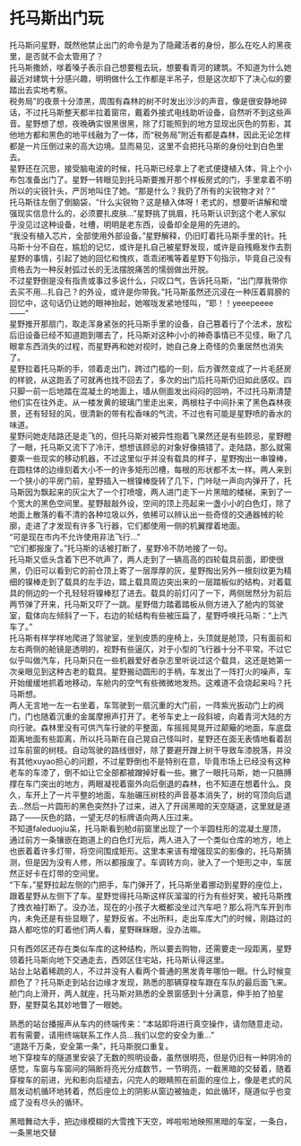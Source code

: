 # 托马斯出门玩

托马斯问星野，既然他禁止出门的命令是为了隐藏活者的身份，那么在吃人的黑夜里，是否就不会太管用了？  
托马斯撒娇，嗲着嗓子表示自己想要粗去玩，想要看青河的建筑。不知道为什么她最近对建筑十分感兴趣，明明做什么工作都是半吊子，但是这次却下了决心似的要踏出去实地考察。  
税务局”的夜景十分漆黑，周围有森林的树不时发出沙沙的声音，像是很安静地碎话，不过托马斯整天都半拉着窗帘，戴着外接式电线助听设备，自然听不到这些声音。星野想了想，夜晚确实很黑很黑，除了灯能照到的地方显现出灰色的剪影，其他地方都和黑色的地平线融为了一体，而“税务局”附近有都是森林，因此无论怎样都是一片压倒过来的高大边境。显而易见，这里不会把托马斯的身份吐到白色里去。  
星野还在沉思，接受脑电波的时候，托马斯已经拿上了老式便捷植入体，背上个小布包准备出门了。星野一转眼见到托马斯要推开那个样板房式的门，手里拿着不明所以的尖锐针头，严厉地叫住了她。“那是什么？我扔了所有的尖锐物才对？“  
托马斯往左倒了倒脑袋，“什么尖锐物？这是植入体呀！老式的，想要听讲解和增强现实信息什么的，必须要扎皮肤…”星野挑了挑眉，托马斯认识到这个老人家似乎没见过这种设备，吐槽，明明是老东西，设备却全是用的先进的。  
“我没有植入芯片，全部使用外部设备。”星野解释，仍旧盯着托马斯手里的针。托马斯十分不自在，尴尬的记忆，或许是扎自己被星野发现，或许是自残瘾发作去割星野的事情，引起了她的回忆和愧疚，乖乖闭嘴等着星野下句指示，毕竟自己没有资格去为一种反射弧过长的无法摆脱痛苦的懦弱做出开脱。  
不过星野倒是没有指责或事过多说什么，只叹口气，告诉托马斯，“出门厚我带你去买不用…扎自己？的外设，或许是你带我。”托马斯虽然还沉浸在一种压着肩膀的回忆中，这句话仍让她的眼神抬起，她喉咙发紧地怪叫，“耶！！yeeepeeee——”  
星野推开那扇门，取走浑身紧张的托马斯手里的设备，自己篡着行了个法术，放松后旧设备已经不知道跑到哪去了，托马斯对这种小小的神奇事情已不见怪，瞅了几眼拿东西消失的过程，而星野再和她对视时，她自己身上奇怪的负重居然也消失了。  
星野拉着托马斯的手，领着走出门，跨过门槛的一刻，后方骤然变成了一片毛胚房的样貌，从这跑丢了可就再也找不回去了，多次的出门后托马斯仍旧如此感叹。四只脚一前一后地踏在混凝土的地面上，墙从侧面发出闷闷的回响，不过托马斯清楚他们实在往外走。从一楼发黄的玻璃门里走出来，两根柱子中间扑来了黑色森林夜景，还有轻轻的风，很清新的带有松香味的气流，不过也有可能是星野喷的香水的味道。  
星野问她走陆路还是走飞的，但托马斯对被异性抱着飞果然还是有些顾忌，星野瞪了一眼，托马斯又流下了冷汗，想想该顾忌的对象好像搞错了。走陆路，那么就需要乘一些现实的移动机器，不过这里似乎并没有载具的样子，星野掏出一串镍棒，在圆柱体的边缘刻着大小不一的许多矩形凹槽，每根的形状都不太一样。两人来到一个狭小的平房门前，星野插入一根镍棒旋转了几下，门咔哒一声向内弹开了，托马斯因为飘起来的灰尘大了一个打喷嚏，两人进门走下一片黑暗的楼梯，来到了一个宽大的黑色空间里。星野敲敲外设，空间的顶上亮起来一盏小小的白色灯，除了地面上散落的看不清的各种垃圾以外，依稀可以辨认出一些奇怪的交通器械的轮廓，走进了才发现有许多飞行器，它们都使用一侧的机翼撑着地面。  
“可是现在市内不允许使用非法飞行…”  
“它们都报废了。”托马斯的话被打断了，星野冷不防地接了一句。  
托马斯又低头含着下巴不吭声了，两人走到了一辆高高的四轮载具前面，即使很黑，仍旧可以看到它的前仓顶上寄了一层厚厚的灰，星野掏出另外一根刻纹更为精细的镍棒走到了载具的左手边，踏上载具周边突出来的一层踏板似的结构，对着载具的侧边的一个孔轻轻将镍棒怼了进去。载具的前灯闪了一下，两侧居然分为前后两节弹了开来，托马斯又吓了一跳。星野借力踏着踏板从侧方进入了舱内的驾驶室，载体向左倾斜了一下，右边的轮结构有些被压扁了，星野呼唤托马斯：“上汽车了。”  
托马斯有样学样地爬进了驾驶室，坐到皮质的座椅上，头顶就是舱顶，只有面前和左右两侧的舱镜是透明的，视野有些逼仄，对于小型的飞行器十分不平常。不过它似乎叫做汽车，托马斯只在一些机器爱好者杂志里听说过这个载具，这还是她第一次亲眼见到这种古老的载具。星野搬动圆形的手柄，车发出了一阵打火的噪声，车开始缓缓地抓着地移动，车舱内的空气有些微微地发热。这难道不会烧起来吗？托马斯想。  
两人无言地一左一右坐着，车驾驶到一扇沉重的大门前，一阵紫光扳动门上的阀门，门也随着沉重的金属摩擦声打开了。老爷车史上一段斜坡，向着青河大陆的方向行驶。森林里没有可供汽车行驶的平整面，车摇摇晃晃开过颠簸的地面，车底盘距离地面有些距离，所以托马斯在自己晃自己怪叫时，星野还在面无表情地看着刮过车前窗的树枝。自动驾驶的路线很好，除了要避开蹭上树干导致车漆脱落，并没有其他xuyao担心的问题，不过星野倒也不是特别在意，毕竟市场上已经没有这种老车的车漆了，倒不如让它全部都被蹭掉好看一些。撇了一眼托马斯，她一只胳膊撑在车门突出的地方，两眼凝视着窗外向后倒退的森林，也不知道在想着什么。良久，车开上了一片平整的地面，车胎碾压树枝的声音基本消失了，树的穹顶向后退去…然后一片圆形的黑色突然扑了过来，进入了开阔黑暗的天空隧道，这里就是道路了——灰色的路，一望无尽的标牌语向两人压过来。  
不知道faleduojiu呆，托马斯看到舱d前窗里出现了一个半圆柱形的混凝土屋顶，通过前方一条镶嵌在跑道上的白色灯光后，两人进入了一个类似仓库的地方，地上也嵌着着许多灯带，将空间围成矩形。这里本来该有增强现实的影像的，托马斯猜测，但是因为没有人修，所以都报废了。车调转方向，驶入了一个矩形之中，车居然正好卡在灯带的空间里。  
“下车，”星野拉起左侧的门把手，车门弹开了，托马斯坐着挪动到星野的座位上，跟着星野从左侧下了车。星野觉得托马斯这样灰溜溜的行为有些好笑，被托马斯拽了拽衣袖打断了。没办法，现在的小孩子大概都没坐过汽车吧？那么将汽车开到市内，未免还是有些显眼了，星野反省。不出所料，走出车库大门的时候，刚路过的路人都吃惊的盯着他们两人看，星野眯眯眼，没办法嘛。

只有西郊区还存在类似车库的这种结构，所以要去购物，还需要走一段距离，星野领着托马斯向地下交通走去，西郊区住宅站，托马斯认得这里。  
站台上站着稀疏的人，不过并没有人看两个普通的黑发青年哪怕一眼。什么时候变颜色了？托马斯走到站台边缘才发现，熟悉的那辆穿梭车跟在车队的最后面飞来。舱门向上滑开，两人就座，托马斯对熟悉的全景窗感到十分满意，伸手拍了拍星野，星野莫名其妙地瞥了一眼她。

熟悉的站台播报声从车内的终端传来：“本站即将进行真空操作，请勿随意走动，若有需要，请用终端联系工作人员…我们以您的安全为重…”  
“道路千万条，安全第一条”，托马斯脱口重复。  
地下穿梭车的隧道里安装了无数的照明设备，虽然很明亮，但是仍旧有一种阴冷的感觉，车窗与车窗间的隔断将亮光分成数节，一节明亮，一截黑暗的交替着，随着穿梭车的前进，光和影向后褪去，闪完人的眼睛照在前面的座位上，像是老式的风扇发动机循环地转着，然后座位上的阴影从窗边被抽走，如此循环，隧道似乎也变成了没有尽头的循环。

黑暗舞动大手，把边缘模糊的大雪拽下天空，哗啦啦地映照黑暗的车室，一条白，一条黑地交替
